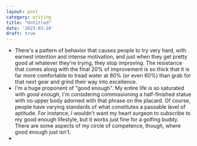 ```yaml
---
layout: post
category: writing
title: "Untitled"
date: '2023-03-28'
draft: true
---
```


- There's a pattern of behavior that causes people to try very hard, with earnest intention and intense motivation, and just when they get pretty good at whatever they're trying, they stop improving. The resistance that comes along with the final 20% of improvement is so thick that it is far more comfortable to tread water at 80% (or even 60%) than grab for that next gear and grind their way into excellence.
- I'm a huge proponent of "good enough". My entire life is so saturated with _good enough_, I'm considering commissioning a half-finished statue with no upper body adorned with that phrase on the placard. Of course, people have varying standards of what constitutes a passable level of aptitude. For instance, I wouldn't want my heart surgeon to subscribe to my good enough lifestyle, but it works just fine for a golfing buddy. There are some aspects of my circle of competence, though, where good enough just isn't.
- 
